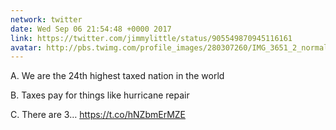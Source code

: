 ```yaml
---
network: twitter
date: Wed Sep 06 21:54:48 +0000 2017
link: https://twitter.com/jimmylittle/status/905549870945116161
avatar: http://pbs.twimg.com/profile_images/280307260/IMG_3651_2_normal.jpg
---
```


A. We are the 24th highest taxed nation in the world

B. Taxes pay for things like hurricane repair

C. There are 3… https://t.co/hNZbmErMZE
